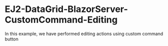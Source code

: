 # EJ2-DataGrid-BlazorServer-CustomCommand-Editing
In this example, we have performed editing actions using custom command button
